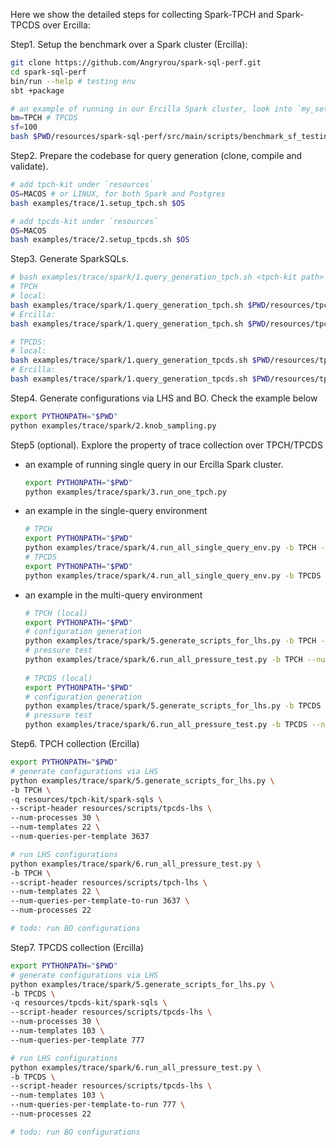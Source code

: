 Here we show the detailed steps for collecting Spark-TPCH and Spark-TPCDS over Ercilla:

Step1. Setup the benchmark over a Spark cluster (Ercilla):

```bash
git clone https://github.com/Angryrou/spark-sql-perf.git
cd spark-sql-perf
bin/run --help # testing env
sbt +package

# an example of running in our Ercilla Spark cluster, look into `my_set_benchmark.sh` for more details
bm=TPCH # TPCDS
sf=100
bash $PWD/resources/spark-sql-perf/src/main/scripts/benchmark_sf_testing/my_set_benchmark.sh $bm $sf
```

Step2. Prepare the codebase for query generation (clone, compile and validate).

```bash
# add tpch-kit under `resources`
OS=MACOS # or LINUX, for both Spark and Postgres
bash examples/trace/1.setup_tpch.sh $OS

# add tpcds-kit under `resources`
OS=MACOS
bash examples/trace/2.setup_tpcds.sh $OS
```

Step3. Generate SparkSQLs. 

```bash
# bash examples/trace/spark/1.query_generation_tpch.sh <tpch-kit path> <query-out path> <#queries per template> <SF-100 by default>
# TPCH
# local:
bash examples/trace/spark/1.query_generation_tpch.sh $PWD/resources/tpch-kit $PWD/resources/tpch-kit/spark-sqls 3
# Ercilla:
bash examples/trace/spark/1.query_generation_tpch.sh $PWD/resources/tpch-kit $PWD/resources/tpch-kit/spark-sqls 4545

# TPCDS:
# local:
bash examples/trace/spark/1.query_generation_tpcds.sh $PWD/resources/tpcds-kit $PWD/resources/tpcds-kit/spark-sqls 3
# Ercilla:
bash examples/trace/spark/1.query_generation_tpcds.sh $PWD/resources/tpcds-kit $PWD/resources/tpcds-kit/spark-sqls 971
```

Step4. Generate configurations via LHS and BO. Check the example below

```bash
export PYTHONPATH="$PWD"
python examples/trace/spark/2.knob_sampling.py
```

Step5 (optional). Explore the property of trace collection over TPCH/TPCDS
- an example of running single query in our Ercilla Spark cluster.
   ```bash
   export PYTHONPATH="$PWD"
   python examples/trace/spark/3.run_one_tpch.py
   ```
  
- an example in the single-query environment
   ```bash
   # TPCH
   export PYTHONPATH="$PWD"
   python examples/trace/spark/4.run_all_single_query_env.py -b TPCH -q resources/tpch-kit/spark-sqls --num-templates 22
   # TPCDS
   export PYTHONPATH="$PWD" 
   python examples/trace/spark/4.run_all_single_query_env.py -b TPCDS -q resources/tpcds-kit/spark-sqls --num-templates 103
   ```
  
- an example in the multi-query environment
  ```bash
  # TPCH (local)
  export PYTHONPATH="$PWD"
  # configuration generation
  python examples/trace/spark/5.generate_scripts_for_lhs.py -b TPCH -q resources/tpch-kit/spark-sqls --num-processes 6 --num-templates 22 --num-queries-per-template 3 --script-header resources/scripts/tpch-lhs
  # pressure test
  python examples/trace/spark/6.run_all_pressure_test.py -b TPCH --num-processes 22 --num-templates 22 --num-queries-per-template-to-run 3 --debug 1 --script-header resources/scripts/tpch-lhs
   
  # TPCDS (local)
  export PYTHONPATH="$PWD"
  # configuration generation
  python examples/trace/spark/5.generate_scripts_for_lhs.py -b TPCDS -q resources/tpcds-kit/spark-sqls --num-processes 6 --num-templates 103 --num-queries-per-template 3 --script-header resources/scripts/tpcds-lhs
  # pressure test
  python examples/trace/spark/6.run_all_pressure_test.py -b TPCDS --num-processes 22 --num-templates 103 --num-queries-per-template-to-run 3 --debug 1 --script-header resources/scripts/tpcds-lhs
  ```

Step6. TPCH collection (Ercilla)

```bash
export PYTHONPATH="$PWD"
# generate configurations via LHS
python examples/trace/spark/5.generate_scripts_for_lhs.py \
-b TPCH \
-q resources/tpch-kit/spark-sqls \
--script-header resources/scripts/tpcds-lhs \
--num-processes 30 \
--num-templates 22 \
--num-queries-per-template 3637

# run LHS configurations 
python examples/trace/spark/6.run_all_pressure_test.py \
-b TPCH \
--script-header resources/scripts/tpch-lhs \
--num-templates 22 \
--num-queries-per-template-to-run 3637 \
--num-processes 22

# todo: run BO configurations  
```

Step7. TPCDS collection (Ercilla)

```bash
export PYTHONPATH="$PWD"
# generate configurations via LHS
python examples/trace/spark/5.generate_scripts_for_lhs.py \
-b TPCDS \
-q resources/tpcds-kit/spark-sqls \
--script-header resources/scripts/tpcds-lhs \
--num-processes 30 \
--num-templates 103 \
--num-queries-per-template 777

# run LHS configurations 
python examples/trace/spark/6.run_all_pressure_test.py \
-b TPCDS \
--script-header resources/scripts/tpcds-lhs \
--num-templates 103 \
--num-queries-per-template-to-run 777 \
--num-processes 22  

# todo: run BO configurations
```